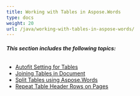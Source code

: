 ```yaml
---
title: Working with Tables in Aspose.Words
type: docs
weight: 20
url: /java/working-with-tables-in-aspose-words/
---
```


###### **This section includes the following topics:**
- [Autofit Setting for Tables](/words/java/autofit-setting-for-tables-html/)
- [Joining Tables in Document](/words/java/joining-tables-in-document-html/)
- [Split Tables using Aspose.Words](/words/java/split-tables-using-aspose-words-html/)
- [Repeat Table Header Rows on Pages](/words/java/repeat-table-header-rows-on-pages-html/)
